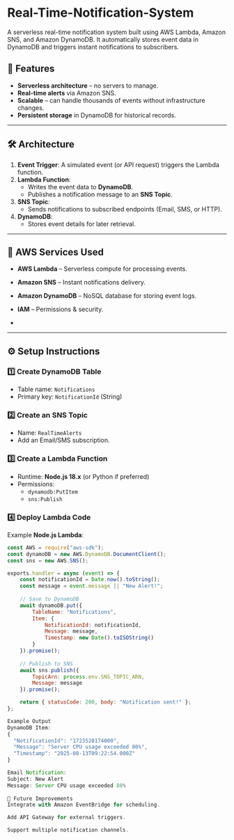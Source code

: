 # Real-Time-Notification-System
A serverless real-time notification system built using AWS Lambda, Amazon SNS, and Amazon DynamoDB.   It automatically stores event data in DynamoDB and triggers instant notifications to subscribers.
## 🚀 Features
- **Serverless architecture** – no servers to manage.
- **Real-time alerts** via Amazon SNS.
- **Scalable** – can handle thousands of events without infrastructure changes.
- **Persistent storage** in DynamoDB for historical records.

---

## 🛠 Architecture
1. **Event Trigger**: A simulated event (or API request) triggers the Lambda function.
2. **Lambda Function**:
   - Writes the event data to **DynamoDB**.
   - Publishes a notification message to an **SNS Topic**.
3. **SNS Topic**:
   - Sends notifications to subscribed endpoints (Email, SMS, or HTTP).
4. **DynamoDB**:
   - Stores event details for later retrieval.

---

## 📌 AWS Services Used
- **AWS Lambda** – Serverless compute for processing events.
- **Amazon SNS** – Instant notifications delivery.
- **Amazon DynamoDB** – NoSQL database for storing event logs.
- **IAM** – Permissions & security.

- 
---

## ⚙️ Setup Instructions

### 1️⃣ Create DynamoDB Table
- Table name: `Notifications`
- Primary key: `NotificationId` (String)

### 2️⃣ Create an SNS Topic
- Name: `RealTimeAlerts`
- Add an Email/SMS subscription.

### 3️⃣ Create a Lambda Function
- Runtime: **Node.js 18.x** (or Python if preferred)
- Permissions:
  - `dynamodb:PutItem`
  - `sns:Publish`

### 4️⃣ Deploy Lambda Code
Example **Node.js Lambda**:
```javascript
const AWS = require("aws-sdk");
const dynamoDB = new AWS.DynamoDB.DocumentClient();
const sns = new AWS.SNS();

exports.handler = async (event) => {
    const notificationId = Date.now().toString();
    const message = event.message || "New Alert!";
    
    // Save to DynamoDB
    await dynamoDB.put({
        TableName: "Notifications",
        Item: {
            NotificationId: notificationId,
            Message: message,
            Timestamp: new Date().toISOString()
        }
    }).promise();
    
    // Publish to SNS
    await sns.publish({
        TopicArn: process.env.SNS_TOPIC_ARN,
        Message: message
    }).promise();

    return { statusCode: 200, body: "Notification sent!" };
};

Example Output
DynamoDB Item:
{
  "NotificationId": "1723528174000",
  "Message": "Server CPU usage exceeded 80%",
  "Timestamp": "2025-08-13T09:22:54.000Z"
}

Email Notification:
Subject: New Alert
Message: Server CPU usage exceeded 80%
 
📌 Future Improvements
Integrate with Amazon EventBridge for scheduling.

Add API Gateway for external triggers.

Support multiple notification channels.



